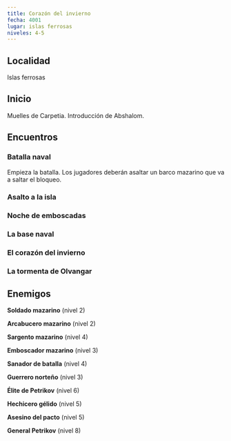 ```yaml
---
title: Corazón del invierno
fecha: 4001
lugar: islas ferrosas
niveles: 4-5
---
```


## Localidad

Islas ferrosas

## Inicio

Muelles de Carpetia. Introducción de Abshalom.

## Encuentros

### Batalla naval

Empieza la batalla. Los jugadores deberán asaltar un barco mazarino que va a saltar el bloqueo.

### Asalto a la isla

### Noche de emboscadas

### La base naval

### El corazón del invierno

### La tormenta de Olvangar

## Enemigos

**Soldado mazarino** (nivel 2)

**Arcabucero mazarino** (nivel 2)

**Sargento mazarino** (nivel 4)

**Emboscador mazarino** (nivel 3)

**Sanador de batalla** (nivel 4)

**Guerrero norteño** (nivel 3)

**Élite de Petrikov** (nivel 6)

**Hechicero gélido** (nivel 5)

**Asesino del pacto** (nivel 5)

**General Petrikov** (nivel 8)